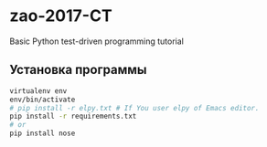 # zao-2017-CT
Basic Python test-driven programming tutorial

## Установка программы

```bash
virtualenv env
env/bin/activate
# pip install -r elpy.txt # If You user elpy of Emacs editor.
pip install -r requirements.txt
# or
pip install nose
```
